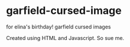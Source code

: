 # garfield-cursed-image
for elina's birthday! garfield cursed images

Created using HTML and Javascript. So sue me.
